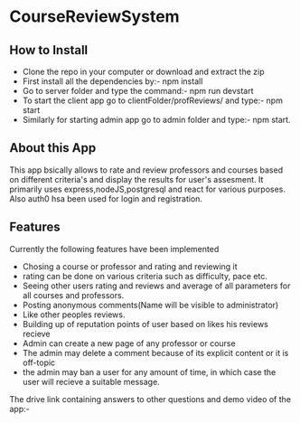 # CourseReviewSystem

## How to Install

* Clone the repo in your computer or download and extract the zip
* First install all the dependencies by:- npm install
* Go to server folder and type the command:- npm run devstart
* To start the client app go to clientFolder/profReviews/ and type:- npm start
* Similarly for starting admin app go to admin folder and type:- npm start.

## About this App

This app bsically allows to rate and review professors and courses based on different criteria's and display the results for user's assesment. It primarily uses express,nodeJS,postgresql and react for various purposes. Also auth0 hsa been used for login and registration.

## Features
  Currently the following features have been implemented
* Chosing a course or professor and rating and reviewing it
* rating can be done on various criteria such as difficulty, pace etc.
* Seeing other users rating and reviews and average of all parameters for all courses and professors.
* Posting anonymous comments(Name will be visible to administrator)
* Like other peoples reviews.
* Building up of reputation points of user based on likes his reviews recieve
* Admin can create a new page of any professor or course
* The admin may delete a comment because of its explicit content or it is off-topic
* the admin may ban a user for any amount of time, in which case the user will recieve a suitable message.

The drive link containing answers to other questions and demo video of the app:-
